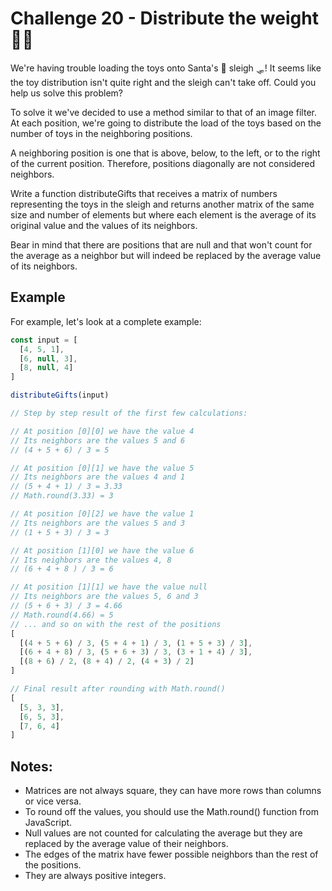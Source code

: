 # Challenge 20 - Distribute the weight 🏋️‍♀️

We're having trouble loading the toys onto Santa's 🎅 sleigh 🛷! It seems like the toy distribution isn't quite right and the sleigh can't take off. Could you help us solve this problem?

To solve it we've decided to use a method similar to that of an image filter. At each position, we're going to distribute the load of the toys based on the number of toys in the neighboring positions.

A neighboring position is one that is above, below, to the left, or to the right of the current position. Therefore, positions diagonally are not considered neighbors.

Write a function distributeGifts that receives a matrix of numbers representing the toys in the sleigh and returns another matrix of the same size and number of elements but where each element is the average of its original value and the values of its neighbors.

Bear in mind that there are positions that are null and that won't count for the average as a neighbor but will indeed be replaced by the average value of its neighbors.

## Example
For example, let's look at a complete example:
```ts
const input = [
  [4, 5, 1],
  [6, null, 3],
  [8, null, 4]
]

distributeGifts(input)

// Step by step result of the first few calculations:

// At position [0][0] we have the value 4
// Its neighbors are the values 5 and 6
// (4 + 5 + 6) / 3 = 5

// At position [0][1] we have the value 5
// Its neighbors are the values 4 and 1
// (5 + 4 + 1) / 3 = 3.33
// Math.round(3.33) = 3

// At position [0][2] we have the value 1
// Its neighbors are the values 5 and 3
// (1 + 5 + 3) / 3 = 3

// At position [1][0] we have the value 6
// Its neighbors are the values 4, 8
// (6 + 4 + 8 ) / 3 = 6

// At position [1][1] we have the value null
// Its neighbors are the values 5, 6 and 3
// (5 + 6 + 3) / 3 = 4.66
// Math.round(4.66) = 5
// ... and so on with the rest of the positions
[
  [(4 + 5 + 6) / 3, (5 + 4 + 1) / 3, (1 + 5 + 3) / 3],
  [(6 + 4 + 8) / 3, (5 + 6 + 3) / 3, (3 + 1 + 4) / 3],
  [(8 + 6) / 2, (8 + 4) / 2, (4 + 3) / 2]
]

// Final result after rounding with Math.round()
[
  [5, 3, 3],
  [6, 5, 3],
  [7, 6, 4]
]
```

## Notes:
- Matrices are not always square, they can have more rows than columns or vice versa.
- To round off the values, you should use the Math.round() function from JavaScript.
- Null values are not counted for calculating the average but they are replaced by the average value of their neighbors.
- The edges of the matrix have fewer possible neighbors than the rest of the positions.
- They are always positive integers.